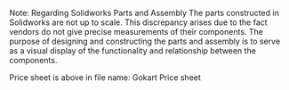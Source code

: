 Note: Regarding Solidworks Parts and Assembly
The parts constructed in Solidworks are not up to scale. This discrepancy arises due to the fact vendors do not give precise measurements of their components. The purpose of designing and constructing the parts and assembly is to serve as a visual display of the functionality and relationship between the components. 

Price sheet is above in file name: Gokart Price sheet
